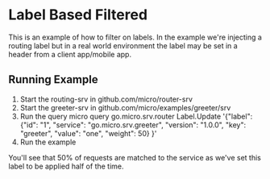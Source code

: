 # Label Based Filtered

This is an example of how to filter on labels. In the example we're injecting a routing label 
but in a real world environment the label may be set in a header from a client app/mobile app.

## Running Example

1. Start the routing-srv in github.com/micro/router-srv
2. Start the greeter-srv in github.com/micro/examples/greeter/srv
3. Run the query 
	micro query go.micro.srv.router Label.Update '{"label": {"id": "1", "service": "go.micro.srv.greeter", "version": "1.0.0", "key": "greeter", "value": "one", "weight": 50} }'
4. Run the example

You'll see that 50% of requests are matched to the service as we've set this label to be applied half of the time.


